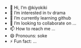 - 👋 Hi, I’m @kiyokiki
- 👀 I’m interested in tv drama
- 🌱 I’m currently learning github
- 💞️ I’m looking to collaborate on ...
- 📫 How to reach me ...
- 😄 Pronouns: soke
- ⚡ Fun fact: ...

<!---
kiyokiki/kiyokiki is a ✨ special ✨ repository because its `README.md` (this file) appears on your GitHub profile.
You can click the Preview link to take a look at your changes.
--->

